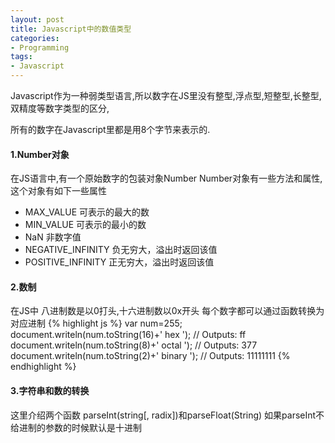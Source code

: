 ```yaml
---
layout: post
title: Javascript中的数值类型
categories:
- Programming
tags:
- Javascript
---
```


Javascript作为一种弱类型语言,所以数字在JS里没有整型,浮点型,短整型,长整型,双精度等数字类型的区分,

所有的数字在Javascript里都是用8个字节来表示的.


#### 1.Number对象  
在JS语言中,有一个原始数字的包装对象Number
Number对象有一些方法和属性,
这个对象有如下一些属性

- MAX_VALUE  可表示的最大的数  
- MIN_VALUE 可表示的最小的数   
- NaN 非数字值   
- NEGATIVE_INFINITY 负无穷大，溢出时返回该值  
- POSITIVE_INFINITY 正无穷大，溢出时返回该值  

   

#### 2.数制
在JS中 八进制数是以0打头,十六进制数以0x开头
每个数字都可以通过函数转换为对应进制
{% highlight js %}
var num=255;
document.writeln(num.toString(16)+' hex
'); // Outputs: ff
document.writeln(num.toString(8)+' octal
'); // Outputs: 377
document.writeln(num.toString(2)+' binary
'); // Outputs: 11111111
{% endhighlight %}



#### 3.字符串和数的转换
这里介绍两个函数
parseInt(string[, radix])和parseFloat(String)
如果parseInt不给进制的参数的时候默认是十进制